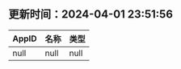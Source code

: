 ## 更新时间：2024-04-01 23:51:56
| AppID | 名称 | 类型  |
| :-------------------- | :----------------------------- | :----------- |
| null | null| null |
